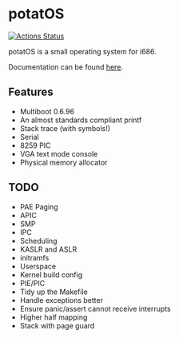 # potatOS

[![Actions Status](https://github.com/cometodukey/potatOS/workflows/nix-build/badge.svg?branch=develop)](https://github.com/cometodukey/potatOS/actions)

potatOS is a small operating system for i686.

Documentation can be found [here](docs/README.md).

## Features

* Multiboot 0.6.96
* An almost standards compliant printf
* Stack trace (with symbols!)
* Serial
* 8259 PIC
* VGA text mode console
* Physical memory allocator

## TODO

* PAE Paging
* APIC
* SMP
* IPC
* Scheduling
* KASLR and ASLR
* initramfs
* Userspace
* Kernel build config
* PIE/PIC
* Tidy up the Makefile
* Handle exceptions better
* Ensure panic/assert cannot receive interrupts
* Higher half mapping
* Stack with page guard
